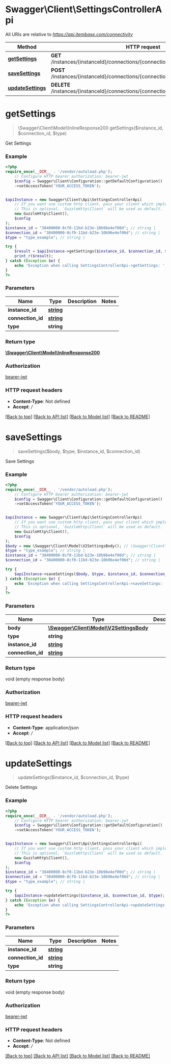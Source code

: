 # Swagger\Client\SettingsControllerApi

All URIs are relative to *https://api.itembase.com/connectivity*

Method | HTTP request | Description
------------- | ------------- | -------------
[**getSettings**](SettingsControllerApi.md#getsettings) | **GET** /instances/{instanceId}/connections/{connectionId}/shipping/api/v2/settings | Get Settings
[**saveSettings**](SettingsControllerApi.md#savesettings) | **POST** /instances/{instanceId}/connections/{connectionId}/shipping/api/v2/settings | Save Settings
[**updateSettings**](SettingsControllerApi.md#updatesettings) | **DELETE** /instances/{instanceId}/connections/{connectionId}/shipping/api/v2/settings | Delete Settings

# **getSettings**
> \Swagger\Client\Model\InlineResponse200 getSettings($instance_id, $connection_id, $type)

Get Settings

### Example
```php
<?php
require_once(__DIR__ . '/vendor/autoload.php');
    // Configure HTTP bearer authorization: bearer-jwt
    $config = Swagger\Client\Configuration::getDefaultConfiguration()
    ->setAccessToken('YOUR_ACCESS_TOKEN');


$apiInstance = new Swagger\Client\Api\SettingsControllerApi(
    // If you want use custom http client, pass your client which implements `GuzzleHttp\ClientInterface`.
    // This is optional, `GuzzleHttp\Client` will be used as default.
    new GuzzleHttp\Client(),
    $config
);
$instance_id = "38400000-8cf0-11bd-b23e-10b96e4ef00d"; // string | 
$connection_id = "38400000-8cf0-11bd-b23e-10b96e4ef00d"; // string | 
$type = "type_example"; // string | 

try {
    $result = $apiInstance->getSettings($instance_id, $connection_id, $type);
    print_r($result);
} catch (Exception $e) {
    echo 'Exception when calling SettingsControllerApi->getSettings: ', $e->getMessage(), PHP_EOL;
}
?>
```

### Parameters

Name | Type | Description  | Notes
------------- | ------------- | ------------- | -------------
 **instance_id** | [**string**](../Model/.md)|  |
 **connection_id** | [**string**](../Model/.md)|  |
 **type** | **string**|  |

### Return type

[**\Swagger\Client\Model\InlineResponse200**](../Model/InlineResponse200.md)

### Authorization

[bearer-jwt](../../README.md#bearer-jwt)

### HTTP request headers

 - **Content-Type**: Not defined
 - **Accept**: */*

[[Back to top]](#) [[Back to API list]](../../README.md#documentation-for-api-endpoints) [[Back to Model list]](../../README.md#documentation-for-models) [[Back to README]](../../README.md)

# **saveSettings**
> saveSettings($body, $type, $instance_id, $connection_id)

Save Settings

### Example
```php
<?php
require_once(__DIR__ . '/vendor/autoload.php');
    // Configure HTTP bearer authorization: bearer-jwt
    $config = Swagger\Client\Configuration::getDefaultConfiguration()
    ->setAccessToken('YOUR_ACCESS_TOKEN');


$apiInstance = new Swagger\Client\Api\SettingsControllerApi(
    // If you want use custom http client, pass your client which implements `GuzzleHttp\ClientInterface`.
    // This is optional, `GuzzleHttp\Client` will be used as default.
    new GuzzleHttp\Client(),
    $config
);
$body = new \Swagger\Client\Model\V2SettingsBody(); // \Swagger\Client\Model\V2SettingsBody | 
$type = "type_example"; // string | 
$instance_id = "38400000-8cf0-11bd-b23e-10b96e4ef00d"; // string | 
$connection_id = "38400000-8cf0-11bd-b23e-10b96e4ef00d"; // string | 

try {
    $apiInstance->saveSettings($body, $type, $instance_id, $connection_id);
} catch (Exception $e) {
    echo 'Exception when calling SettingsControllerApi->saveSettings: ', $e->getMessage(), PHP_EOL;
}
?>
```

### Parameters

Name | Type | Description  | Notes
------------- | ------------- | ------------- | -------------
 **body** | [**\Swagger\Client\Model\V2SettingsBody**](../Model/V2SettingsBody.md)|  |
 **type** | **string**|  |
 **instance_id** | [**string**](../Model/.md)|  |
 **connection_id** | [**string**](../Model/.md)|  |

### Return type

void (empty response body)

### Authorization

[bearer-jwt](../../README.md#bearer-jwt)

### HTTP request headers

 - **Content-Type**: application/json
 - **Accept**: */*

[[Back to top]](#) [[Back to API list]](../../README.md#documentation-for-api-endpoints) [[Back to Model list]](../../README.md#documentation-for-models) [[Back to README]](../../README.md)

# **updateSettings**
> updateSettings($instance_id, $connection_id, $type)

Delete Settings

### Example
```php
<?php
require_once(__DIR__ . '/vendor/autoload.php');
    // Configure HTTP bearer authorization: bearer-jwt
    $config = Swagger\Client\Configuration::getDefaultConfiguration()
    ->setAccessToken('YOUR_ACCESS_TOKEN');


$apiInstance = new Swagger\Client\Api\SettingsControllerApi(
    // If you want use custom http client, pass your client which implements `GuzzleHttp\ClientInterface`.
    // This is optional, `GuzzleHttp\Client` will be used as default.
    new GuzzleHttp\Client(),
    $config
);
$instance_id = "38400000-8cf0-11bd-b23e-10b96e4ef00d"; // string | 
$connection_id = "38400000-8cf0-11bd-b23e-10b96e4ef00d"; // string | 
$type = "type_example"; // string | 

try {
    $apiInstance->updateSettings($instance_id, $connection_id, $type);
} catch (Exception $e) {
    echo 'Exception when calling SettingsControllerApi->updateSettings: ', $e->getMessage(), PHP_EOL;
}
?>
```

### Parameters

Name | Type | Description  | Notes
------------- | ------------- | ------------- | -------------
 **instance_id** | [**string**](../Model/.md)|  |
 **connection_id** | [**string**](../Model/.md)|  |
 **type** | **string**|  |

### Return type

void (empty response body)

### Authorization

[bearer-jwt](../../README.md#bearer-jwt)

### HTTP request headers

 - **Content-Type**: Not defined
 - **Accept**: */*

[[Back to top]](#) [[Back to API list]](../../README.md#documentation-for-api-endpoints) [[Back to Model list]](../../README.md#documentation-for-models) [[Back to README]](../../README.md)

